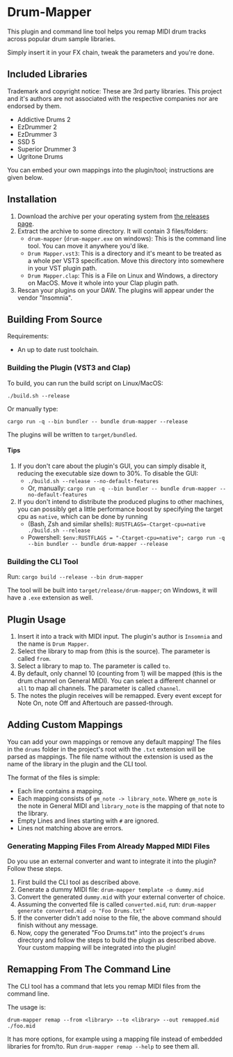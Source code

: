 # Drum-Mapper
This plugin and command line tool helps you remap MIDI drum tracks across popular drum sample libraries.

Simply insert it in your FX chain, tweak the parameters and you're done.

## Included Libraries
Trademark and copyright notice: These are 3rd party libraries. This project and it's authors are not associated with the respective companies nor are endorsed by them.

- Addictive Drums 2
- EzDrummer 2
- EzDrummer 3
- SSD 5
- Superior Drummer 3
- Ugritone Drums

You can embed your own mappings into the plugin/tool; instructions are given below.

## Installation
1. Download the archive per your operating system from [the releases page](https://github.com/insomnimus/drum-mapper/releases).
2. Extract the archive to some directory. It will contain 3 files/folders:
	- `drum-mapper` (`drum-mapper.exe` on windows): This is the command line tool. You can move it anywhere you'd like.
	- `Drum Mapper.vst3`: This is a directory and it's meant to be treated as a whole per VST3 specification. Move this directory into somewhere in your VST plugin path.
	- `Drum Mapper.clap`: This is a File on Linux and Windows, a directory on MacOS. Move it whole into your Clap plugin path.
3. Rescan your plugins on your DAW. The plugins will appear under the vendor "Insomnia".

## Building From Source
Requirements:
- An up to date rust toolchain.

### Building the Plugin (VST3 and Clap)
To build, you can run the build script on Linux/MacOS:

`./build.sh --release`

Or manually type:

`cargo run -q --bin bundler -- bundle drum-mapper --release`

The plugins will be written to `target/bundled`.

#### Tips
1. If you don't care about the plugin's GUI, you can simply disable it, reducing the executable size down to 30%. To disable the GUI:
	- `./build.sh --release --no-default-features`
	- Or, manually: `cargo run -q --bin bundler -- bundle drum-mapper --no-default-features`
2. If you don't intend to distribute the produced plugins to other machines, you can possibly get a little performance boost by specifying the target cpu as `native`, which can be done by running
	- (Bash, Zsh and similar shells): `RUSTFLAGS=-Ctarget-cpu=native ./build.sh --release`
	- Powershell: `$env:RUSTFLAGS = "-Ctarget-cpu=native"; cargo run -q --bin bundler -- bundle drum-mapper --release`

### Building the CLI Tool
Run:
`cargo build --release --bin drum-mapper`

The tool will be built into `target/release/drum-mapper`; on Windows, it will have a `.exe` extension as well.

## Plugin Usage
1. Insert it into a track with MIDI input. The plugin's author is `Insomnia` and the name is `Drum Mapper`.
2. Select the library to map from (this is the source). The parameter is called `from`.
3. Select a library to map to. The parameter is called `to`.
4. By default, only channel 10 (counting from 1) will be mapped (this is the drum channel on General MIDI). You can select a different channel or `all` to map all channels. The parameter is called `channel`.
5. The notes the plugin receives will be remapped. Every event except for Note On, note Off and Aftertouch are passed-through.

## Adding Custom Mappings
You can add your own mappings or remove any default mapping!
The files in the `drums` folder in the project's root with the `.txt` extension will be parsed as mappings.
The file name without the extension is used as the name of the library in the plugin and the CLI tool.

The format of the files is simple:
- Each line contains a mapping.
- Each mapping consists of `gm_note -> library_note`. Where `gm_note` is the note in General MIDI and `library_note` is the mapping of that note to the library.
- Empty Lines and lines starting with `#` are ignored.
- Lines not matching above are errors.

### Generating Mapping Files From Already Mapped MIDI Files
Do you use an external converter and want to integrate it into the plugin? Follow these steps.
1. First build the CLI tool as described above.
2. Generate a dummy MIDI file:
	`drum-mapper template -o dummy.mid`
3. Convert the generated `dummy.mid` with your external converter of choice.
4. Assuming the converted file is called `converted.mid`, run:
	`drum-mapper generate converted.mid -o "Foo Drums.txt"`
5. If the converter didn't add noise to the file, the above command should finish without any message.
6. Now, copy the generated "Foo Drums.txt" into the project's `drums` directory and follow the steps to build the plugin as described above. Your custom mapping will be integrated into the plugin!

## Remapping From The Command Line
The CLI tool has a command that lets you remap MIDI files from the command line.

The usage is:

`drum-mapper remap --from <library> --to <library> --out remapped.mid ./foo.mid`

It has more options, for example using a mapping file instead of embedded libraries for from/to. Run `drum-mapper remap --help` to see them all.
